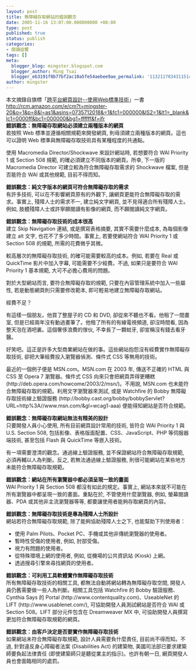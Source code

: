 ```yaml
---
layout: post
title: 無障礙存取網站的錯誤觀念
date: 2005-11-16 13:07:00.000000000 +08:00
type: post
published: true
status: publish
categories:
- 閱讀迴響
tags: []
meta:
  blogger_blog: mingster.blogspot.com
  blogger_author: Ming Tsai
  blogger_eb3191f8b77bf2ac10a5fe54aebee9ae_permalink: '113211783431151406'
author: mingster
---
```

<p>本文摘錄自旗標「<a href="http://www.hot.net.tw/cgi-bin/introbook2?supplier_id=001&amp;publisher_id=012&amp;sup_orderid=F8545" target="_blank">跨平台網頁設計--使用Web標準技術</a>」一書<br /><a href="http://rcm.amazon.com/e/cm?t=mingster-20&#038;o=1&#038;p=8&#038;l=as1&#038;asins=0735712018&#038;=1&#038;fc1=000000&#038;IS2=1&#038;lt1=_blank&#038;lc1=0000ff&#038;bc1=000000&#038;bg1=ffffff&#038;f=ifr">http://rcm.amazon.com/e/cm?t=mingster-20&#038;o=1&#038;p=8&#038;l=as1&#038;asins=0735712018&#038;=1&#038;fc1=000000&#038;IS2=1&#038;lt1=_blank&#038;lc1=0000ff&#038;bc1=000000&#038;bg1=ffffff&#038;f=ifr</a><br /><strong>錯誤觀念：無障礙存取網站必須建立兩種版本的網頁 </strong><br />若按照 Web 標準並遵循相關規範來開發網頁, 則毋須建立兩種版本的網頁。這也可以證明 Web 標準與無障礙存取技術具有某種程度的共通點。</p>
<p>使用 Macromedia Director/Shockwave 來設計網站時, 若想要符合 WAI Priority 1 或 Section 508 規範, 的確必須建立不同版本的網頁。所幸, 下一版的 Macromedia Director 可建立較為符合無障礙存取需求的 Shockwave 檔案, 但是否能符合 WAI 或其他規範, 目前不得而知。</p>
<p><strong>錯誤觀念：純文字版本的網頁可符合無障礙存取的需求 </strong><br />有許多技術, 可以在不影響網頁原有的外觀下, 讓網頁更能符合無障礙存取的需求。事實上, 殘障人士的需求不一, 建立純文字網頁, 並不見得適合所有殘障人士。例如, 肢體殘障人士或許寧願閱讀有影像的網頁, 而不願閱讀純文字網頁。</p>
<p><strong>錯誤觀念：無障礙存取技術的成本很高 </strong><br />建立 Skip Navigation 連結, 或是撰寫表格摘要, 其實不需要什麼成本, 為每個影像建立 alt 文字, 也花不了多少時間。事實上, 若要使網站符合 WAI Priority 1 或 Section 508 的規範, 所需的花費微乎其微。</p>
<p>較高層次的無障礙存取技術, 的確可能需要較高的成本。例如, 若要在 Real 或 QuickTime 影片中加入字幕, 可能需要不少經費。不過, 如果只是要符合 WAI Priority 1 基本規範, 大可不必擔心費用的問題。</p>
<p>對於大型網站而言, 要符合無障礙存取的規範, 只要在內容管理系統中加入一些屬性, 若是動態網頁則只需要修改範本, 即可輕易地建立無障礙存取網站。</p>
<p>經費不足？</p>
<p>有這樣一個朋友。他買了整屋子的 CD 和 DVD, 卻從來不聽也不看。他租了一間畫室, 但是已經兩年沒有動過畫筆了。他租了所有的有線電視頻道, 卻沒時間看, 因為整天泡在酒吧裏。這個奢侈浪費的傢伙, 不幸長了一顆蛀牙, 卻宣稱沒有錢去看牙醫。</p>
<p>好笑吧。這正是許多大型商業網站在做的事。這些網站抱怨沒有經費實作無障礙存取技術, 卻把大筆經費投入瀏覽器偵測、條件式 CSS 等無用的技術。</p>
<p>最近的一個例子便是 MSN.com。MSN.com 在 2003 年, 傳送不正確的 HTML 與 CSS 至 Opera 7 瀏覽器。條件式 CSS 向來只會把網頁弄得更糟糕 (http://deb.opera.com/howcome/2003/2/msn/)。不用說, MSN.com 也未能符合無障礙存取的規範。利用文字瀏覽器來測試, 或是 Watchfire 的 Bobby 無障礙存取技術線上驗證服務 (http://bobby.cast.org/bobby/bobbyServlet?URL=http%3A//www.msn.com/&amp;gl=wcag1-aaa) 便能得知網站是否符合規範。</p>
<p><strong>錯誤觀念：無障礙存取網站無法有精美的設計 </strong><br />只要開發人員小心使用, 所有目前網頁設計常用的技術, 皆符合 WAI Priority 1 與 U.S. Section 508, 包括影像、表格版面配置、CSS、JavaScript、PHP 等伺服器端技術, 甚至包括 Flash 與 QuickTime 等嵌入技術。</p>
<p>有一項需要澄清的觀念。通過線上驗證服務, 並不保證網站符合無障礙存取規範, 必須再輔以人為判斷。反之, 若無法通過線上驗證服務, 則很可能網站在某些地方未能符合無障礙存取規範。</p>
<p><strong>錯誤觀念：網站在所有瀏覽器中都必須呈現一致的畫面 </strong><br />WAI Priority 1 與 Section 508 都沒有如此的規定。事實上, 網站本來就不可能在所有瀏覽器中都呈現一致的畫面。重點在於, 不管使用什麼瀏覽器, 例如, 螢幕閱讀器、PDA 或其他非主流瀏覽器等等, 都要讓使用者能夠存取網頁的內容。</p>
<p><strong>錯誤觀念：無障礙存取技術是專為殘障人士所設計 </strong><br />網站若符合無障礙存取規範, 除了能夠協助殘障人士之下, 也能幫助下列使用者：
<ul>
<li>使用 Palm Pilots、Pocket PC、手機或其他非傳統瀏覽器的使用者。</li>
<li>暫時性受傷的使用者, 例如, 肘部受傷。</li>
<li>視力有問題的使用者。</li>
<li>從特殊環境上網的使用者, 例如, 從機場的公共資訊站 (Kiosk) 上網。</li>
<li>透過搜尋引擎來尋找網頁的使用者。</li>
</ul>
<p><strong>錯誤觀念：可利用工具軟體實作無障礙存取技術 </strong><br />所有無障礙存取技術的相關工具, 都無法自動將網站轉為無障礙存取空間, 開發人員仍舊需要做一些人為判斷。相關工具包括 Watchfire 的 Bobby 驗證服務、Cynthia Says 的 Portal (http://www.contentquality.com)、UseableNet 的 LIFT (http://www.usablenet.com/), 可協助開發人員測試網站是否符合 WAI 或 Section 508。LIFT 部分元件包含在 Dreamweaver MX 中, 可協助開發人員撰寫更加符合無障礙存取規範的網頁。</p>
<p><strong>錯誤觀念：由客戶決定是否要實作無障礙存取技術 </strong><br />如果網站未符合無障礙存取規範, 設計人員需要負什麼責任, 目前尚不得而知。不過, 針對違反身心障礙者法案 (Disabilities Act) 的建築物, 美國司法部已要求建築師要負起法律責任 (即使建築師只是聽從業主的指示)。也許有朝一日, 網頁開發人員也會面臨相同的處罰。</p>
